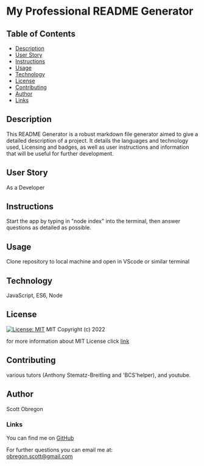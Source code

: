 
  # My Professional README Generator
  
  ## Table of Contents
  - [Description](#description)
  - [User Story](#userStory)
  - [Instructions](#instructions)
  - [Usage](#usage)
  - [Technology](#technology)
  - [License](#license)
  - [Contributing](#contributing)
  - [Author](#author)
  - [Links](#links)
  
  ## Description
  This README Generator is a robust markdown file generator aimed to give a detailed description of a project. It details the languages and technology used, Licensing and badges, as well as user instructions and information that will be useful for further development.

  ## User Story

  As a Developer

  ## Instructions

  Start the app by typing in "node index" into the terminal, then answer questions as detailed as possible.

  ## Usage

  Clone repository to local machine and open in VScode or similar terminal

  ## Technology

  JavaScript, ES6, Node

  ## License

  [![License: MIT](https://img.shields.io/badge/License-MIT-yellow.svg)](https://opensource.org/licenses/MIT)
  MIT
Copyright (c) 2022
     
for more information about MIT License click [link](https://opensource.org/licenses/MIT)
  
  ## Contributing

  various tutors (Anthony Stematz-Breitling and 'BCS'helper), and youtube.

  ## Author

  Scott Obregon

  ### Links
  You can find me on [GitHub](https://github.com/ObregonScott)

  For further questions you can email me at:<br />
  obregon.scott@gmail.com

